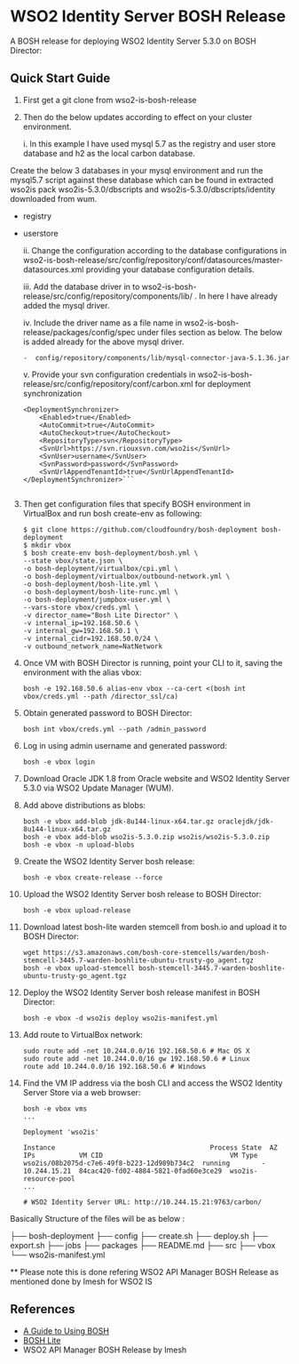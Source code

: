 # WSO2 Identity Server BOSH Release

A BOSH release for deploying WSO2 Identity Server 5.3.0 on BOSH Director:

## Quick Start Guide

1. First get a git clone from wso2-is-bosh-release

2. Then do the below updates according to effect on your cluster environment.
   
   i.  In this example I have used mysql 5.7 as the registry  and user store database and h2 as the local carbon database.
     
 Create the below 3 databases in your mysql environment and run the mysql5.7 script against these database which can be found in extracted wso2is pack wso2is-5.3.0/dbscripts and wso2is-5.3.0/dbscripts/identity  downloaded from wum.
  * registry
  * userstore
   
    ii.  Change the configuration according to the database configurations in wso2-is-bosh-release/src/config/repository/conf/datasources/master-datasources.xml providing your database configuration details.

    iii.  Add the database driver in to wso2-is-bosh-release/src/config/repository/components/lib/ . In here I have already added the mysql driver.

    iv.  Include the driver name as a file name in wso2-is-bosh-release/packages/config/spec under files section as below. The below is added already for the above mysql driver.

      ```
      -  config/repository/components/lib/mysql-connector-java-5.1.36.jar
      ```

    v.  Provide your svn configuration credentials in wso2-is-bosh-release/src/config/repository/conf/carbon.xml for deployment synchronization

    ```
    <DeploymentSynchronizer>
        <Enabled>true</Enabled>
        <AutoCommit>true</AutoCommit>
        <AutoCheckout>true</AutoCheckout>
        <RepositoryType>svn</RepositoryType>
        <SvnUrl>https://svn.riouxsvn.com/wso2is</SvnUrl>
        <SvnUser>username</SvnUser>
        <SvnPassword>password</SvnPassword>
        <SvnUrlAppendTenantId>true</SvnUrlAppendTenantId>
    </DeploymentSynchronizer>```
  

3. Then get configuration files that specify BOSH environment in VirtualBox and run bosh create-env as following:

    ```
    $ git clone https://github.com/cloudfoundry/bosh-deployment bosh-deployment
    $ mkdir vbox
    $ bosh create-env bosh-deployment/bosh.yml \
    --state vbox/state.json \
    -o bosh-deployment/virtualbox/cpi.yml \
    -o bosh-deployment/virtualbox/outbound-network.yml \
    -o bosh-deployment/bosh-lite.yml \
    -o bosh-deployment/bosh-lite-runc.yml \
    -o bosh-deployment/jumpbox-user.yml \
    --vars-store vbox/creds.yml \
    -v director_name="Bosh Lite Director" \
    -v internal_ip=192.168.50.6 \
    -v internal_gw=192.168.50.1 \
    -v internal_cidr=192.168.50.0/24 \
    -v outbound_network_name=NatNetwork
    ```

4. Once VM with BOSH Director is running, point your CLI to it, saving the environment with the alias vbox:

    ```
    bosh -e 192.168.50.6 alias-env vbox --ca-cert <(bosh int vbox/creds.yml --path /director_ssl/ca)
    ```

5. Obtain generated password to BOSH Director:

    ```
    bosh int vbox/creds.yml --path /admin_password
    ```

6. Log in using admin username and generated password:

    ```
    bosh -e vbox login
    ```

7. Download Oracle JDK 1.8 from Oracle website and WSO2 Identity Server 5.3.0 via WSO2 Update Manager (WUM).

8. Add above distributions as blobs:

    ```
    bosh -e vbox add-blob jdk-8u144-linux-x64.tar.gz oraclejdk/jdk-8u144-linux-x64.tar.gz
    bosh -e vbox add-blob wso2is-5.3.0.zip wso2is/wso2is-5.3.0.zip
    bosh -e vbox -n upload-blobs
    ```

9. Create the WSO2 Identity Server bosh release:

    ```
    bosh -e vbox create-release --force
    ```

10. Upload the WSO2 Identity Server bosh release to BOSH Director:

    ```
    bosh -e vbox upload-release
    ```

11. Download latest bosh-lite warden stemcell from bosh.io and upload it to BOSH Director:
    
    ```
    wget https://s3.amazonaws.com/bosh-core-stemcells/warden/bosh-stemcell-3445.7-warden-boshlite-ubuntu-trusty-go_agent.tgz
    bosh -e vbox upload-stemcell bosh-stemcell-3445.7-warden-boshlite-ubuntu-trusty-go_agent.tgz
    ```

12. Deploy the WSO2 Identity Server bosh release manifest in BOSH Director:

    ```
    bosh -e vbox -d wso2is deploy wso2is-manifest.yml
    ```

13. Add route to VirtualBox network:

    ```
    sudo route add -net 10.244.0.0/16 192.168.50.6 # Mac OS X
    sudo route add -net 10.244.0.0/16 gw 192.168.50.6 # Linux
    route add 10.244.0.0/16 192.168.50.6 # Windows
    ```

14. Find the VM IP address via the bosh CLI and access the WSO2 Identity Server Store via a web browser:

    ```
    bosh -e vbox vms
    ...

    Deployment 'wso2is'

    Instance                                       Process State  AZ  IPs           VM CID                                VM Type
    wso2is/08b2075d-c7e6-49f8-b223-12d989b734c2  running        -   10.244.15.21  84cac420-fd02-4884-5821-0fad60e3ce29  wso2is-resource-pool
    ...

    # WSO2 Identity Server URL: http://10.244.15.21:9763/carbon/
    ```

Basically Structure of the files will be as below :

├── bosh-deployment
├── config
├── create.sh
├── deploy.sh
├── export.sh
├── jobs
├── packages
├── README.md
├── src
├── vbox
└── wso2is-manifest.yml

** Please note this is done refering WSO2 API Manager BOSH Release as mentioned done by Imesh for WSO2 IS

## References

* [A Guide to Using BOSH](http://mariash.github.io/learn-bosh/)
* [BOSH Lite](https://bosh.io/docs/bosh-lite.html)
* WSO2 API Manager BOSH Release by Imesh
